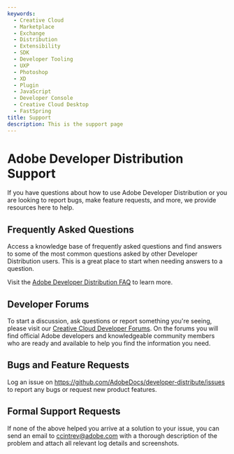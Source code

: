 ```yaml
---
keywords:
  - Creative Cloud
  - Marketplace
  - Exchange
  - Distribution
  - Extensibility
  - SDK
  - Developer Tooling
  - UXP
  - Photoshop
  - XD
  - Plugin
  - JavaScript
  - Developer Console
  - Creative Cloud Desktop
  - FastSpring
title: Support
description: This is the support page
---
```


<Hero slots="heading, text" background="rgb(141, 52, 78)" />

# Adobe Developer Distribution Support

If you have questions about how to use Adobe Developer Distribution or you are looking to report bugs, make feature requests, and more, we provide resources here to help.

## Frequently Asked Questions

Access a knowledge base of frequently asked questions and find answers to some of the most common questions asked by other Developer Distribution users. This is a great place to start when needing answers to a question.

Visit the [Adobe Developer Distribution FAQ](../guides/custom_configurations.md) to learn more.

## Developer Forums

To start a discussion, ask questions or report something you're seeing, please visit our [Creative Cloud Developer Forums](https://forums.creativeclouddeveloper.com/c/plugin-marketplace/66). On the forums you will find official Adobe developers and knowledgeable community members who are ready and available to help you find the information you need.

## Bugs and Feature Requests

Log an issue on <https://github.com/AdobeDocs/developer-distribute/issues> to report any bugs or request new product features.

## Formal Support Requests

If none of the above helped you arrive at a solution to your issue, you can send an email to [ccintrev@adobe.com](mailto:ccintrev@adobe.com) with a thorough description of the problem and attach all relevant log details and screenshots.

<!-- ## Submit Feedback
If you notice something is missing from our documentation, have a suggestion, or want to provide feedback on how we can improve, please submit it via the form below.<br/>

<iframe class="airtable-embed" src="https://airtable.com/embed/shrrHty6UJHCYvbrd?hide_Products=true&prefill_Products=Developer%20Distribution" frameborder="0" width="100%" height="533" style="background: transparent; border: 1px solid #ccc;"></iframe> -->
